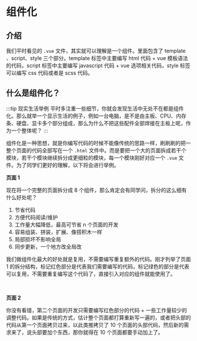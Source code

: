 <script lang="ts" setup>
import Image1 from "./components/image1.png"
import Image2 from "./components/image2.png"
import { loginRead } from '@/utils/login-read'

loginRead('v10007')
</script>

# <AppCode code="106" /> 组件化

<ClientOnly><AppRead code="v10007" /></ClientOnly>

## 介绍

我们平时看见的 `.vue` 文件，其实就可以理解是一个组件。里面包含了 template 、script、style 三个部分。template 标签中主要编写 html 代码 + vue 模板语法的代码，script 标签中主要编写 javascript 代码 + vue 选项相关代码，style 标签可以编写 css 代码或者是 scss 代码。

## 什么是组件化？

:::tip 现实生活举例
平时多注重一些细节，你就会发现生活中无处不在都是组件化。那么就举一个显示生活的例子，例如一台电脑，是不是由主板、CPU、内存条、硬盘、显卡多个部分组成，那么为什么不把这些配件全部焊接在主板上呢，作为一个整体呢？
:::

组件化是一种思想，就是你编写代码的时候不能像传统的思路一样，刷刷刷的把一整个页面的代码全部写在一个 `.html` 文件中。而是要把一个大的页面拆成若干个模块，若干个模块继续拆分成更细粒的模块，每一个模块刚好对应一个 `.vue` 文件。为了同学们更好的理解，以下将会进行举例。

**页面 1**

<AppImage :src="Image1" />

现在将一个完整的页面拆分成 8 个组件，那么肯定会有同学问，拆分的这么细有什么好处呢？

1. 节省代码
2. 方便代码阅读/维护
3. 工作量大幅降低，最高可节省 n 个页面的开发
4. 容易组装、拼装，扩展、像搭积木一样
5. 局部损坏不影响全局
6. 同步更新，一个地方改全局改

我们做组件化最大的好处就是复用，不需要编写重复额外的代码。刚才列举了页面 1 的拆分结构，标记红色部分是代表我们需要编写的代码，标记绿色的部分是代表可以复用，不需要重复编写这个代码了，直接引入对应的组件就能使用了。

<br />

**页面 2**

<AppImage :src="Image2" />

你没有看错，第二个页面的开发只需要编写红色部分的代码 + 一些工作量较少的调整代码。如果是传统的方式，估计整个页面都打算重新写一遍的，或者把头部的代码从第一个页面拷贝过来，以此类推拷贝了 10 个页面的头部代码，然后新的需求来了，说头部要加个东西，那你就得在 10 个页面都要手动加上了。

<AppComment />